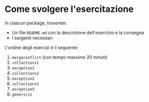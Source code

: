 # Come svolgere l'esercitazione

In ciascun package, troverete:

* Un file `README.md` con la descrizione dell'esercizio e la consegna
* I sorgenti necessari

L'ordine degli esercizi è il seguente:

1. `mergeconflict` (con tempo massimo 20 minuti)
2. `collections1`
3. `exception1`
4. `collections2`
5. `exception2`
6. `collections3`
7. `exception3`
8. `generics1`